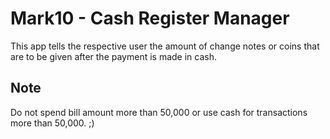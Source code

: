 # Mark10 - Cash Register Manager

This app tells the respective user the amount of change notes or coins that are to be given after the payment is made in cash.

## Note

Do not spend bill amount more than 50,000 or use cash for transactions more than 50,000. ;)
